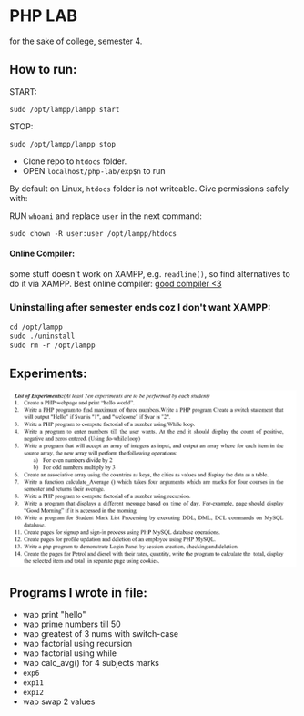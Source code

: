 # PHP LAB

for the sake of college, semester 4.

## How to run:

START:

```
sudo /opt/lampp/lampp start
```

STOP:

```
sudo /opt/lampp/lampp stop
```

- Clone repo to `htdocs` folder.
- OPEN `localhost/php-lab/exp$n` to run

By default on Linux, `htdocs` folder is not writeable. Give permissions safely with:

RUN `whoami` and replace `user` in the next command:

```
sudo chown -R user:user /opt/lampp/htdocs
```

#### Online Compiler:

some stuff doesn't work on XAMPP, e.g. `readline()`, so find alternatives to do it via XAMPP. Best online compiler: [good compiler <3](https://www.tutorialspoint.com/execute_php_online.php)

### Uninstalling after semester ends coz I don't want XAMPP:

```
cd /opt/lampp
sudo ./uninstall
sudo rm -r /opt/lampp
```

## Experiments:

![experiments](./php-lab-exp.png)

## Programs I wrote in file:

- wap print "hello"
- wap prime numbers till 50
- wap greatest of 3 nums with switch-case
- wap factorial using recursion
- wap factorial using while
- wap calc_avg() for 4 subjects marks
- `exp6`
- `exp11`
- `exp12`
- wap swap 2 values
